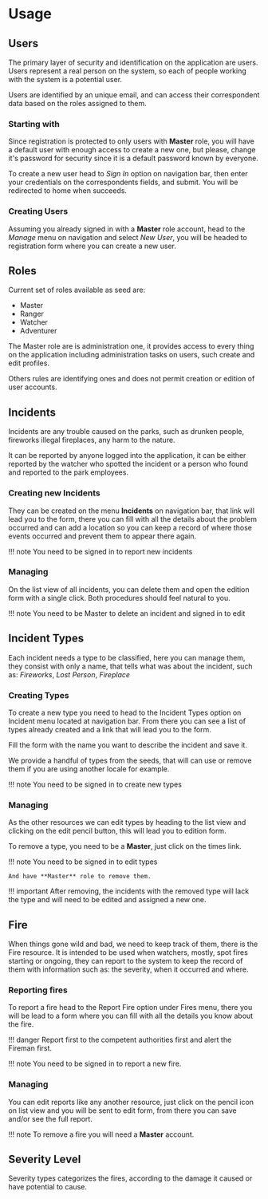 # Usage

## Users

  The primary layer of security and identification on the application are users.
  Users represent a real person on the system, so each of people working with the
  system is a potential user.

  Users are identified by an unique email, and can access their correspondent data
  based on the roles assigned to them.


### Starting with

Since registration is protected to only users with **Master** role, you will have
a default user with enough access to create a new one, but please, change it's
password for security since it is a default password known by everyone.

To create a new user head to *Sign In* option on navigation bar, then enter your
credentials on the correspondents fields, and submit. You will be redirected to
home when succeeds.

### Creating Users


Assuming you already signed in with a **Master** role account, head to the *Manage*
menu on navigation and select *New User*, you will be headed to registration form
where you can create a new user.

## Roles

Current set of roles available as seed are:

  - Master
  - Ranger
  - Watcher
  - Adventurer

The Master role are is administration one, it provides access to every thing on
the application including administration tasks on users, such create and edit
profiles.

Others rules are identifying ones and does not permit creation or edition of
user accounts.

## Incidents

Incidents are any trouble caused on the parks, such as drunken people, fireworks
illegal fireplaces, any harm to the nature.

It can be reported by anyone logged into the application, it can be either
reported by the watcher who spotted the incident or a person who found and
reported to the park employees.

### Creating new Incidents

They can be created on the menu **Incidents** on navigation bar, that link will
lead you to the form, there you can fill with all the details about the problem
occurred and can add a location so you can keep a record of where those events
occurred and prevent them to appear there again.

!!! note
    You need to be signed in to report new incidents

### Managing

On the list view of all incidents, you can delete them and open the edition form with a single click. Both procedures should feel natural to you.

!!! note
    You need to be Master to delete an incident and signed in to edit

## Incident Types

Each incident needs a type to be classified, here you can manage them, they consist with only a name, that tells what was about the incident, such as: *Fireworks*, *Lost Person*, *Fireplace*

### Creating Types

  To create a new type you need to head to the Incident Types option on Incident menu located at navigation bar. From there you can see a list of
  types already created and a link that will lead you to the form.

  Fill the form with the name you want to describe the incident and save it.

  We provide a handful of types from the seeds, that will can use or remove them if you are using another locale for example.

!!! note
    You need to be signed in to create new types

### Managing

  As the other resources we can edit types by heading to the list view and clicking on the edit pencil button, this will lead you to edition form.

  To remove a type, you need to be a **Master**, just click on the times link.


!!! note
    You need to be signed in to edit types

    And have **Master** role to remove them.

!!! important
    After removing, the incidents with the removed type will lack the type and
    will need to be edited and assigned a new one.

## Fire

When things gone wild and bad, we need to keep track of them, there is the Fire resource. It is intended to be used when watchers, mostly, spot fires starting or ongoing, they can report to the system to keep the record of them
with information such as: the severity, when it occurred and where.

### Reporting fires

To report a fire head to the Report Fire option under Fires menu, there you will be lead to a form where you can fill with all the details you know about the fire.

!!! danger
    Report first to the competent authorities first and alert the Fireman first.

!!! note
    You need to be signed in to report a new fire.

### Managing

You can edit reports like any another resource, just click on the pencil icon on list view and you will be sent to edit form, from there you can save and/or see the full report.

!!! note
    To remove a fire you will need a **Master** account.

## Severity Level

Severity types categorizes the fires, according to the damage it caused or have potential to cause.
